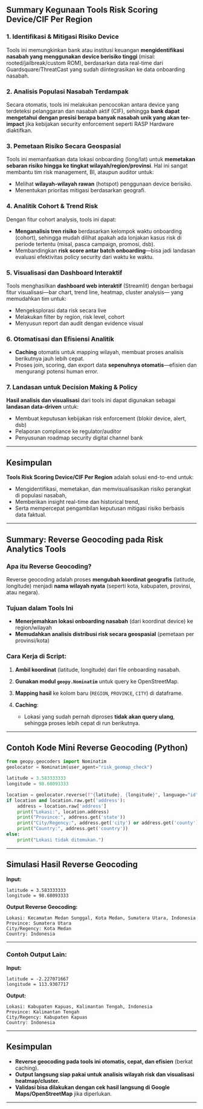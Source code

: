 ## **Summary Kegunaan Tools Risk Scoring Device/CIF Per Region**

### **1. Identifikasi & Mitigasi Risiko Device**

Tools ini memungkinkan bank atau institusi keuangan **mengidentifikasi nasabah yang menggunakan device berisiko tinggi** (misal: rooted/jailbreak/custom ROM),
berdasarkan data real-time dari Guardsquare/ThreatCast yang sudah diintegrasikan ke data onboarding nasabah.

### **2. Analisis Populasi Nasabah Terdampak**

Secara otomatis, tools ini melakukan pencocokan antara device yang terdeteksi pelanggaran dan nasabah aktif (CIF),
sehingga **bank dapat mengetahui dengan presisi berapa banyak nasabah unik yang akan ter-impact** jika kebijakan security enforcement seperti RASP Hardware diaktifkan.

### **3. Pemetaan Risiko Secara Geospasial**

Tools ini memanfaatkan data lokasi onboarding (long/lat) untuk **memetakan sebaran risiko hingga ke tingkat wilayah/region/provinsi**.
Hal ini sangat membantu tim risk management, BI, ataupun auditor untuk:

* Melihat **wilayah-wilayah rawan** (hotspot) penggunaan device berisiko.
* Menentukan prioritas mitigasi berdasarkan geografi.

### **4. Analitik Cohort & Trend Risk**

Dengan fitur cohort analysis, tools ini dapat:

* **Menganalisis tren risiko** berdasarkan kelompok waktu onboarding (cohort), sehingga mudah dilihat
  apakah ada lonjakan kasus risk di periode tertentu (misal, pasca campaign, promosi, dsb).
* Membandingkan **risk score antar batch onboarding**—bisa jadi landasan evaluasi efektivitas policy security dari waktu ke waktu.

### **5. Visualisasi dan Dashboard Interaktif**

Tools menghasilkan **dashboard web interaktif** (Streamlit)
dengan berbagai fitur visualisasi—bar chart, trend line, heatmap, cluster analysis—
yang memudahkan tim untuk:

* Mengeksplorasi data risk secara live
* Melakukan filter by region, risk level, cohort
* Menyusun report dan audit dengan evidence visual

### **6. Otomatisasi dan Efisiensi Analitik**

* **Caching** otomatis untuk mapping wilayah, membuat proses analisis berikutnya jauh lebih cepat.
* Proses join, scoring, dan export data **sepenuhnya otomatis**—efisien dan mengurangi potensi human error.

### **7. Landasan untuk Decision Making & Policy**

**Hasil analisis dan visualisasi** dari tools ini dapat digunakan sebagai **landasan data-driven** untuk:

* Membuat keputusan kebijakan risk enforcement (blokir device, alert, dsb)
* Pelaporan compliance ke regulator/auditor
* Penyusunan roadmap security digital channel bank

---

## **Kesimpulan**

**Tools Risk Scoring Device/CIF Per Region** adalah solusi end-to-end untuk:

* Mengidentifikasi, memetakan, dan memvisualisasikan risiko perangkat di populasi nasabah,
* Memberikan insight real-time dan historical trend,
* Serta mempercepat pengambilan keputusan mitigasi risiko berbasis data faktual.

---

## **Summary: Reverse Geocoding pada Risk Analytics Tools**

### **Apa itu Reverse Geocoding?**

Reverse geocoding adalah proses **mengubah koordinat geografis** (latitude, longitude)
menjadi **nama wilayah nyata** (seperti kota, kabupaten, provinsi, atau negara).

### **Tujuan dalam Tools Ini**

* **Menerjemahkan lokasi onboarding nasabah** (dari koordinat device) ke region/wilayah
* **Memudahkan analisis distribusi risk secara geospasial** (pemetaan per provinsi/kota)

### **Cara Kerja di Script:**

1. **Ambil koordinat** (latitude, longitude) dari file onboarding nasabah.
2. **Gunakan modul `geopy.Nominatim`** untuk query ke OpenStreetMap.
3. **Mapping hasil** ke kolom baru (`REGION`, `PROVINCE`, `CITY`) di dataframe.
4. **Caching**:

   * Lokasi yang sudah pernah diproses **tidak akan query ulang**, sehingga proses lebih cepat di run berikutnya.

---

## **Contoh Kode Mini Reverse Geocoding (Python)**

```python
from geopy.geocoders import Nominatim
geolocator = Nominatim(user_agent="risk_geomap_check")

latitude = 3.583333333
longitude = 98.68093333

location = geolocator.reverse(f"{latitude}, {longitude}", language="id", timeout=10)
if location and location.raw.get('address'):
    address = location.raw['address']
    print("Lokasi:", location.address)
    print("Province:", address.get('state'))
    print("City/Regency:", address.get('city') or address.get('county'))
    print("Country:", address.get('country'))
else:
    print("Lokasi tidak ditemukan.")
```

---

## **Simulasi Hasil Reverse Geocoding**

**Input:**

```
latitude = 3.583333333
longitude = 98.68093333
```

**Output Reverse Geocoding:**

```
Lokasi: Kecamatan Medan Sunggal, Kota Medan, Sumatera Utara, Indonesia
Province: Sumatera Utara
City/Regency: Kota Medan
Country: Indonesia
```

---

### **Contoh Output Lain:**

**Input:**

```
latitude = -2.227071667
longitude = 113.9307717
```

**Output:**

```
Lokasi: Kabupaten Kapuas, Kalimantan Tengah, Indonesia
Province: Kalimantan Tengah
City/Regency: Kabupaten Kapuas
Country: Indonesia
```

---

## **Kesimpulan**

* **Reverse geocoding pada tools ini otomatis, cepat, dan efisien** (berkat caching).
* **Output langsung siap pakai untuk analisis wilayah risk dan visualisasi heatmap/cluster.**
* **Validasi bisa dilakukan dengan cek hasil langsung di Google Maps/OpenStreetMap** jika diperlukan.

---

